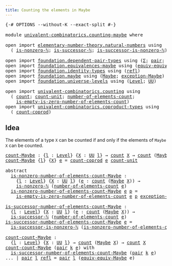 ```yaml
---
title: Counting the elements in Maybe
---
```


<pre class="Agda"><a id="56" class="Symbol">{-#</a> <a id="60" class="Keyword">OPTIONS</a> <a id="68" class="Pragma">--without-K</a> <a id="80" class="Pragma">--exact-split</a> <a id="94" class="Symbol">#-}</a>

<a id="99" class="Keyword">module</a> <a id="106" href="univalent-combinatorics.counting-maybe.html" class="Module">univalent-combinatorics.counting-maybe</a> <a id="145" class="Keyword">where</a>

<a id="152" class="Keyword">open</a> <a id="157" class="Keyword">import</a> <a id="164" href="elementary-number-theory.natural-numbers.html" class="Module">elementary-number-theory.natural-numbers</a> <a id="205" class="Keyword">using</a>
  <a id="213" class="Symbol">(</a> <a id="215" href="elementary-number-theory.natural-numbers.html#1926" class="Function">is-nonzero-ℕ</a><a id="227" class="Symbol">;</a> <a id="229" href="elementary-number-theory.natural-numbers.html#1848" class="Function">is-successor-ℕ</a><a id="243" class="Symbol">;</a> <a id="245" href="elementary-number-theory.natural-numbers.html#3219" class="Function">is-successor-is-nonzero-ℕ</a><a id="270" class="Symbol">)</a>

<a id="273" class="Keyword">open</a> <a id="278" class="Keyword">import</a> <a id="285" href="foundation.dependent-pair-types.html" class="Module">foundation.dependent-pair-types</a> <a id="317" class="Keyword">using</a> <a id="323" class="Symbol">(</a><a id="324" href="foundation-core.dependent-pair-types.html#502" class="Record">Σ</a><a id="325" class="Symbol">;</a> <a id="327" href="foundation-core.dependent-pair-types.html#575" class="InductiveConstructor">pair</a><a id="331" class="Symbol">;</a> <a id="333" href="foundation-core.dependent-pair-types.html#592" class="Field">pr1</a><a id="336" class="Symbol">;</a> <a id="338" href="foundation-core.dependent-pair-types.html#604" class="Field">pr2</a><a id="341" class="Symbol">)</a>
<a id="343" class="Keyword">open</a> <a id="348" class="Keyword">import</a> <a id="355" href="foundation.equivalences-maybe.html" class="Module">foundation.equivalences-maybe</a> <a id="385" class="Keyword">using</a> <a id="391" class="Symbol">(</a><a id="392" href="foundation.equivalences-maybe.html#15538" class="Function">equiv-equiv-Maybe</a><a id="409" class="Symbol">)</a>
<a id="411" class="Keyword">open</a> <a id="416" class="Keyword">import</a> <a id="423" href="foundation.identity-types.html" class="Module">foundation.identity-types</a> <a id="449" class="Keyword">using</a> <a id="455" class="Symbol">(</a><a id="456" href="foundation-core.identity-types.html#694" class="InductiveConstructor">refl</a><a id="460" class="Symbol">)</a>
<a id="462" class="Keyword">open</a> <a id="467" class="Keyword">import</a> <a id="474" href="foundation.maybe.html" class="Module">foundation.maybe</a> <a id="491" class="Keyword">using</a> <a id="497" class="Symbol">(</a><a id="498" href="foundation.maybe.html#1449" class="Function">Maybe</a><a id="503" class="Symbol">;</a> <a id="505" href="foundation.maybe.html#1576" class="Function">exception-Maybe</a><a id="520" class="Symbol">)</a>
<a id="522" class="Keyword">open</a> <a id="527" class="Keyword">import</a> <a id="534" href="foundation.universe-levels.html" class="Module">foundation.universe-levels</a> <a id="561" class="Keyword">using</a> <a id="567" class="Symbol">(</a><a id="568" href="Agda.Primitive.html#597" class="Postulate">Level</a><a id="573" class="Symbol">;</a> <a id="575" href="foundation-core.universe-levels.html#222" class="Primitive">UU</a><a id="577" class="Symbol">)</a>

<a id="580" class="Keyword">open</a> <a id="585" class="Keyword">import</a> <a id="592" href="univalent-combinatorics.counting.html" class="Module">univalent-combinatorics.counting</a> <a id="625" class="Keyword">using</a>
  <a id="633" class="Symbol">(</a> <a id="635" href="univalent-combinatorics.counting.html#1759" class="Function">count</a><a id="640" class="Symbol">;</a> <a id="642" href="univalent-combinatorics.counting.html#5594" class="Function">count-unit</a><a id="652" class="Symbol">;</a> <a id="654" href="univalent-combinatorics.counting.html#1887" class="Function">number-of-elements-count</a><a id="678" class="Symbol">;</a>
    <a id="684" href="univalent-combinatorics.counting.html#3739" class="Function">is-empty-is-zero-number-of-elements-count</a><a id="725" class="Symbol">)</a>
<a id="727" class="Keyword">open</a> <a id="732" class="Keyword">import</a> <a id="739" href="univalent-combinatorics.coproduct-types.html" class="Module">univalent-combinatorics.coproduct-types</a> <a id="779" class="Keyword">using</a>
  <a id="787" class="Symbol">(</a> <a id="789" href="univalent-combinatorics.coproduct-types.html#2705" class="Function">count-coprod</a><a id="801" class="Symbol">)</a>
</pre>
## Idea

The elements of a type `X` can be counted if and only if the elements of `Maybe X` can be counted.

<pre class="Agda"><a id="count-Maybe"></a><a id="925" href="univalent-combinatorics.counting-maybe.html#925" class="Function">count-Maybe</a> <a id="937" class="Symbol">:</a> <a id="939" class="Symbol">{</a><a id="940" href="univalent-combinatorics.counting-maybe.html#940" class="Bound">l</a> <a id="942" class="Symbol">:</a> <a id="944" href="Agda.Primitive.html#597" class="Postulate">Level</a><a id="949" class="Symbol">}</a> <a id="951" class="Symbol">{</a><a id="952" href="univalent-combinatorics.counting-maybe.html#952" class="Bound">X</a> <a id="954" class="Symbol">:</a> <a id="956" href="foundation-core.universe-levels.html#222" class="Primitive">UU</a> <a id="959" href="univalent-combinatorics.counting-maybe.html#940" class="Bound">l</a><a id="960" class="Symbol">}</a> <a id="962" class="Symbol">→</a> <a id="964" href="univalent-combinatorics.counting.html#1759" class="Function">count</a> <a id="970" href="univalent-combinatorics.counting-maybe.html#952" class="Bound">X</a> <a id="972" class="Symbol">→</a> <a id="974" href="univalent-combinatorics.counting.html#1759" class="Function">count</a> <a id="980" class="Symbol">(</a><a id="981" href="foundation.maybe.html#1449" class="Function">Maybe</a> <a id="987" href="univalent-combinatorics.counting-maybe.html#952" class="Bound">X</a><a id="988" class="Symbol">)</a>
<a id="990" href="univalent-combinatorics.counting-maybe.html#925" class="Function">count-Maybe</a> <a id="1002" class="Symbol">{</a><a id="1003" href="univalent-combinatorics.counting-maybe.html#1003" class="Bound">l</a><a id="1004" class="Symbol">}</a> <a id="1006" class="Symbol">{</a><a id="1007" href="univalent-combinatorics.counting-maybe.html#1007" class="Bound">X</a><a id="1008" class="Symbol">}</a> <a id="1010" href="univalent-combinatorics.counting-maybe.html#1010" class="Bound">e</a> <a id="1012" class="Symbol">=</a> <a id="1014" href="univalent-combinatorics.coproduct-types.html#2705" class="Function">count-coprod</a> <a id="1027" href="univalent-combinatorics.counting-maybe.html#1010" class="Bound">e</a> <a id="1029" href="univalent-combinatorics.counting.html#5594" class="Function">count-unit</a>

<a id="1041" class="Keyword">abstract</a>
  <a id="is-nonzero-number-of-elements-count-Maybe"></a><a id="1052" href="univalent-combinatorics.counting-maybe.html#1052" class="Function">is-nonzero-number-of-elements-count-Maybe</a> <a id="1094" class="Symbol">:</a>
    <a id="1100" class="Symbol">{</a><a id="1101" href="univalent-combinatorics.counting-maybe.html#1101" class="Bound">l</a> <a id="1103" class="Symbol">:</a> <a id="1105" href="Agda.Primitive.html#597" class="Postulate">Level</a><a id="1110" class="Symbol">}</a> <a id="1112" class="Symbol">{</a><a id="1113" href="univalent-combinatorics.counting-maybe.html#1113" class="Bound">X</a> <a id="1115" class="Symbol">:</a> <a id="1117" href="foundation-core.universe-levels.html#222" class="Primitive">UU</a> <a id="1120" href="univalent-combinatorics.counting-maybe.html#1101" class="Bound">l</a><a id="1121" class="Symbol">}</a> <a id="1123" class="Symbol">(</a><a id="1124" href="univalent-combinatorics.counting-maybe.html#1124" class="Bound">e</a> <a id="1126" class="Symbol">:</a> <a id="1128" href="univalent-combinatorics.counting.html#1759" class="Function">count</a> <a id="1134" class="Symbol">(</a><a id="1135" href="foundation.maybe.html#1449" class="Function">Maybe</a> <a id="1141" href="univalent-combinatorics.counting-maybe.html#1113" class="Bound">X</a><a id="1142" class="Symbol">))</a> <a id="1145" class="Symbol">→</a>
    <a id="1151" href="elementary-number-theory.natural-numbers.html#1926" class="Function">is-nonzero-ℕ</a> <a id="1164" class="Symbol">(</a><a id="1165" href="univalent-combinatorics.counting.html#1887" class="Function">number-of-elements-count</a> <a id="1190" href="univalent-combinatorics.counting-maybe.html#1124" class="Bound">e</a><a id="1191" class="Symbol">)</a>
  <a id="1195" href="univalent-combinatorics.counting-maybe.html#1052" class="Function">is-nonzero-number-of-elements-count-Maybe</a> <a id="1237" href="univalent-combinatorics.counting-maybe.html#1237" class="Bound">e</a> <a id="1239" href="univalent-combinatorics.counting-maybe.html#1239" class="Bound">p</a> <a id="1241" class="Symbol">=</a>
    <a id="1247" href="univalent-combinatorics.counting.html#3739" class="Function">is-empty-is-zero-number-of-elements-count</a> <a id="1289" href="univalent-combinatorics.counting-maybe.html#1237" class="Bound">e</a> <a id="1291" href="univalent-combinatorics.counting-maybe.html#1239" class="Bound">p</a> <a id="1293" href="foundation.maybe.html#1576" class="Function">exception-Maybe</a>

<a id="is-successor-number-of-elements-count-Maybe"></a><a id="1310" href="univalent-combinatorics.counting-maybe.html#1310" class="Function">is-successor-number-of-elements-count-Maybe</a> <a id="1354" class="Symbol">:</a>
  <a id="1358" class="Symbol">{</a><a id="1359" href="univalent-combinatorics.counting-maybe.html#1359" class="Bound">l</a> <a id="1361" class="Symbol">:</a> <a id="1363" href="Agda.Primitive.html#597" class="Postulate">Level</a><a id="1368" class="Symbol">}</a> <a id="1370" class="Symbol">{</a><a id="1371" href="univalent-combinatorics.counting-maybe.html#1371" class="Bound">X</a> <a id="1373" class="Symbol">:</a> <a id="1375" href="foundation-core.universe-levels.html#222" class="Primitive">UU</a> <a id="1378" href="univalent-combinatorics.counting-maybe.html#1359" class="Bound">l</a><a id="1379" class="Symbol">}</a> <a id="1381" class="Symbol">(</a><a id="1382" href="univalent-combinatorics.counting-maybe.html#1382" class="Bound">e</a> <a id="1384" class="Symbol">:</a> <a id="1386" href="univalent-combinatorics.counting.html#1759" class="Function">count</a> <a id="1392" class="Symbol">(</a><a id="1393" href="foundation.maybe.html#1449" class="Function">Maybe</a> <a id="1399" href="univalent-combinatorics.counting-maybe.html#1371" class="Bound">X</a><a id="1400" class="Symbol">))</a> <a id="1403" class="Symbol">→</a>
  <a id="1407" href="elementary-number-theory.natural-numbers.html#1848" class="Function">is-successor-ℕ</a> <a id="1422" class="Symbol">(</a><a id="1423" href="univalent-combinatorics.counting.html#1887" class="Function">number-of-elements-count</a> <a id="1448" href="univalent-combinatorics.counting-maybe.html#1382" class="Bound">e</a><a id="1449" class="Symbol">)</a>
<a id="1451" href="univalent-combinatorics.counting-maybe.html#1310" class="Function">is-successor-number-of-elements-count-Maybe</a> <a id="1495" href="univalent-combinatorics.counting-maybe.html#1495" class="Bound">e</a> <a id="1497" class="Symbol">=</a>
  <a id="1501" href="elementary-number-theory.natural-numbers.html#3219" class="Function">is-successor-is-nonzero-ℕ</a> <a id="1527" class="Symbol">(</a><a id="1528" href="univalent-combinatorics.counting-maybe.html#1052" class="Function">is-nonzero-number-of-elements-count-Maybe</a> <a id="1570" href="univalent-combinatorics.counting-maybe.html#1495" class="Bound">e</a><a id="1571" class="Symbol">)</a>

<a id="count-count-Maybe"></a><a id="1574" href="univalent-combinatorics.counting-maybe.html#1574" class="Function">count-count-Maybe</a> <a id="1592" class="Symbol">:</a>
  <a id="1596" class="Symbol">{</a><a id="1597" href="univalent-combinatorics.counting-maybe.html#1597" class="Bound">l</a> <a id="1599" class="Symbol">:</a> <a id="1601" href="Agda.Primitive.html#597" class="Postulate">Level</a><a id="1606" class="Symbol">}</a> <a id="1608" class="Symbol">{</a><a id="1609" href="univalent-combinatorics.counting-maybe.html#1609" class="Bound">X</a> <a id="1611" class="Symbol">:</a> <a id="1613" href="foundation-core.universe-levels.html#222" class="Primitive">UU</a> <a id="1616" href="univalent-combinatorics.counting-maybe.html#1597" class="Bound">l</a><a id="1617" class="Symbol">}</a> <a id="1619" class="Symbol">→</a> <a id="1621" href="univalent-combinatorics.counting.html#1759" class="Function">count</a> <a id="1627" class="Symbol">(</a><a id="1628" href="foundation.maybe.html#1449" class="Function">Maybe</a> <a id="1634" href="univalent-combinatorics.counting-maybe.html#1609" class="Bound">X</a><a id="1635" class="Symbol">)</a> <a id="1637" class="Symbol">→</a> <a id="1639" href="univalent-combinatorics.counting.html#1759" class="Function">count</a> <a id="1645" href="univalent-combinatorics.counting-maybe.html#1609" class="Bound">X</a>
<a id="1647" href="univalent-combinatorics.counting-maybe.html#1574" class="Function">count-count-Maybe</a> <a id="1665" class="Symbol">(</a><a id="1666" href="foundation-core.dependent-pair-types.html#575" class="InductiveConstructor">pair</a> <a id="1671" href="univalent-combinatorics.counting-maybe.html#1671" class="Bound">k</a> <a id="1673" href="univalent-combinatorics.counting-maybe.html#1673" class="Bound">e</a><a id="1674" class="Symbol">)</a> <a id="1676" class="Keyword">with</a>
  <a id="1683" href="univalent-combinatorics.counting-maybe.html#1310" class="Function">is-successor-number-of-elements-count-Maybe</a> <a id="1727" class="Symbol">(</a><a id="1728" href="foundation-core.dependent-pair-types.html#575" class="InductiveConstructor">pair</a> <a id="1733" href="univalent-combinatorics.counting-maybe.html#1671" class="Bound">k</a> <a id="1735" href="univalent-combinatorics.counting-maybe.html#1673" class="Bound">e</a><a id="1736" class="Symbol">)</a>
<a id="1738" class="Symbol">...</a> <a id="1742" class="Symbol">|</a> <a id="1744" href="foundation-core.dependent-pair-types.html#575" class="InductiveConstructor">pair</a> <a id="1749" href="univalent-combinatorics.counting-maybe.html#1749" class="Bound">l</a> <a id="1751" href="foundation-core.identity-types.html#694" class="InductiveConstructor">refl</a> <a id="1756" class="Symbol">=</a> <a id="1758" href="foundation-core.dependent-pair-types.html#575" class="InductiveConstructor">pair</a> <a id="1763" href="univalent-combinatorics.counting-maybe.html#1749" class="Bound">l</a> <a id="1765" class="Symbol">(</a><a id="1766" href="foundation.equivalences-maybe.html#15538" class="Function">equiv-equiv-Maybe</a> <a id="1784" class="Bound">e</a><a id="1785" class="Symbol">)</a>
</pre>